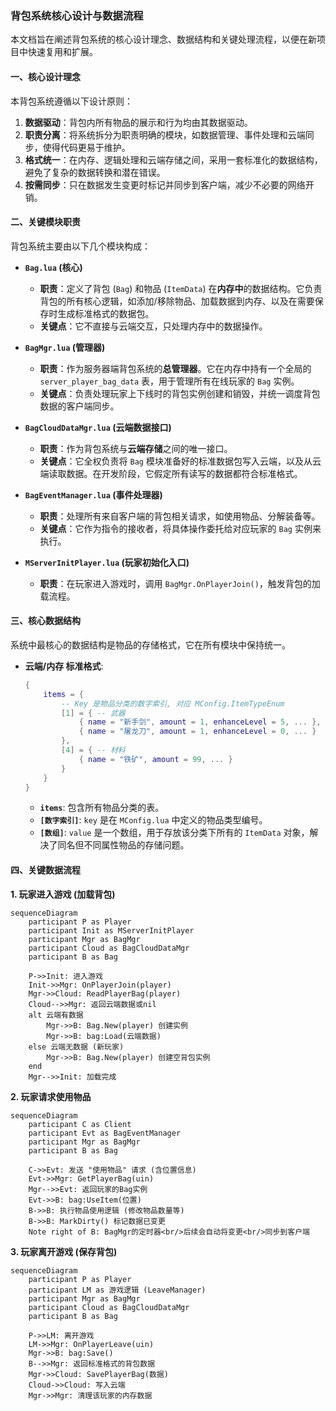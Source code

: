 ### 背包系统核心设计与数据流程

本文档旨在阐述背包系统的核心设计理念、数据结构和关键处理流程，以便在新项目中快速复用和扩展。

#### 一、核心设计理念

本背包系统遵循以下设计原则：

1.  **数据驱动**：背包内所有物品的展示和行为均由其数据驱动。
2.  **职责分离**：将系统拆分为职责明确的模块，如数据管理、事件处理和云端同步，使得代码更易于维护。
3.  **格式统一**：在内存、逻辑处理和云端存储之间，采用一套标准化的数据结构，避免了复杂的数据转换和潜在错误。
4.  **按需同步**：只在数据发生变更时标记并同步到客户端，减少不必要的网络开销。

#### 二、关键模块职责

背包系统主要由以下几个模块构成：

*   **`Bag.lua` (核心)**
    *   **职责**：定义了背包 (`Bag`) 和物品 (`ItemData`) 在**内存中**的数据结构。它负责背包的所有核心逻辑，如添加/移除物品、加载数据到内存、以及在需要保存时生成标准格式的数据包。
    *   **关键点**：它不直接与云端交互，只处理内存中的数据操作。

*   **`BagMgr.lua` (管理器)**
    *   **职责**：作为服务器端背包系统的**总管理器**。它在内存中持有一个全局的 `server_player_bag_data` 表，用于管理所有在线玩家的 `Bag` 实例。
    *   **关键点**：负责处理玩家上下线时的背包实例创建和销毁，并统一调度背包数据的客户端同步。

*   **`BagCloudDataMgr.lua` (云端数据接口)**
    *   **职责**：作为背包系统与**云端存储**之间的唯一接口。
    *   **关键点**：它全权负责将 `Bag` 模块准备好的标准数据包写入云端，以及从云端读取数据。在开发阶段，它假定所有读写的数据都符合标准格式。

*   **`BagEventManager.lua` (事件处理器)**
    *   **职责**：处理所有来自客户端的背包相关请求，如使用物品、分解装备等。
    *   **关键点**：它作为指令的接收者，将具体操作委托给对应玩家的 `Bag` 实例来执行。

*   **`MServerInitPlayer.lua` (玩家初始化入口)**
    *   **职责**：在玩家进入游戏时，调用 `BagMgr.OnPlayerJoin()`，触发背包的加载流程。

#### 三、核心数据结构

系统中最核心的数据结构是物品的存储格式，它在所有模块中保持统一。

*   **云端/内存 标准格式**:
    ```lua
    {
        items = {
            -- Key 是物品分类的数字索引, 对应 MConfig.ItemTypeEnum
            [1] = { -- 武器
                { name = "新手剑", amount = 1, enhanceLevel = 5, ... },
                { name = "屠龙刀", amount = 1, enhanceLevel = 0, ... }
            },
            [4] = { -- 材料
                { name = "铁矿", amount = 99, ... }
            }
        }
    }
    ```
    *   **`items`**: 包含所有物品分类的表。
    *   **`[数字索引]`**: `key` 是在 `MConfig.lua` 中定义的物品类型编号。
    *   **`[数组]`**: `value` 是一个数组，用于存放该分类下所有的 `ItemData` 对象，解决了同名但不同属性物品的存储问题。

#### 四、关键数据流程

**1. 玩家进入游戏 (加载背包)**

```mermaid
sequenceDiagram
    participant P as Player
    participant Init as MServerInitPlayer
    participant Mgr as BagMgr
    participant Cloud as BagCloudDataMgr
    participant B as Bag

    P->>Init: 进入游戏
    Init->>Mgr: OnPlayerJoin(player)
    Mgr->>Cloud: ReadPlayerBag(player)
    Cloud-->>Mgr: 返回云端数据或nil
    alt 云端有数据
        Mgr->>B: Bag.New(player) 创建实例
        Mgr->>B: bag:Load(云端数据)
    else 云端无数据 (新玩家)
        Mgr->>B: Bag.New(player) 创建空背包实例
    end
    Mgr-->>Init: 加载完成
```

**2. 玩家请求使用物品**

```mermaid
sequenceDiagram
    participant C as Client
    participant Evt as BagEventManager
    participant Mgr as BagMgr
    participant B as Bag

    C->>Evt: 发送 "使用物品" 请求 (含位置信息)
    Evt->>Mgr: GetPlayerBag(uin)
    Mgr-->>Evt: 返回玩家的Bag实例
    Evt->>B: bag:UseItem(位置)
    B->>B: 执行物品使用逻辑 (修改物品数量等)
    B->>B: MarkDirty() 标记数据已变更
    Note right of B: BagMgr的定时器<br/>后续会自动将变更<br/>同步到客户端
```

**3. 玩家离开游戏 (保存背包)**

```mermaid
sequenceDiagram
    participant P as Player
    participant LM as 游戏逻辑 (LeaveManager)
    participant Mgr as BagMgr
    participant Cloud as BagCloudDataMgr
    participant B as Bag

    P->>LM: 离开游戏
    LM->>Mgr: OnPlayerLeave(uin)
    Mgr->>B: bag:Save()
    B-->>Mgr: 返回标准格式的背包数据
    Mgr->>Cloud: SavePlayerBag(数据)
    Cloud->>Cloud: 写入云端
    Mgr->>Mgr: 清理该玩家的内存数据
```